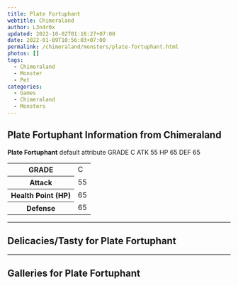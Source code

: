```yaml
---
title: Plate Fortuphant
webtitle: Chimeraland
author: L3n4r0x
updated: 2022-10-02T01:18:27+07:00
date: 2022-01-09T10:56:03+07:00
permalink: /chimeraland/monsters/plate-fortuphant.html
photos: []
tags:
  - Chimeraland
  - Monster
  - Pet
categories:
  - Games
  - Chimeraland
  - Monsters
---
```


<section id="bootstrap-wrapper"><link rel="stylesheet" href="https://cdn.statically.io/gh/dimaslanjaka/Web-Manajemen/40ac3225/css/bootstrap-4.5-wrapper.css"/><h1>Plate Fortuphant Information from Chimeraland</h1><p><b>Plate Fortuphant</b> default attribute GRADE C ATK 55 HP 65 DEF 65<table><tr><th>GRADE</th><td>C</td></tr><tr><th>Attack</th><td>55</td></tr><tr><th>Health Point (HP)</th><td>65</td></tr><tr><th>Defense</th><td>65</td></tr></table></p><hr/><h2>Delicacies/Tasty for Plate Fortuphant</h2><hr/><div id="gallery"><h2>Galleries for Plate Fortuphant</h2><div class="row"></div></div></section>
